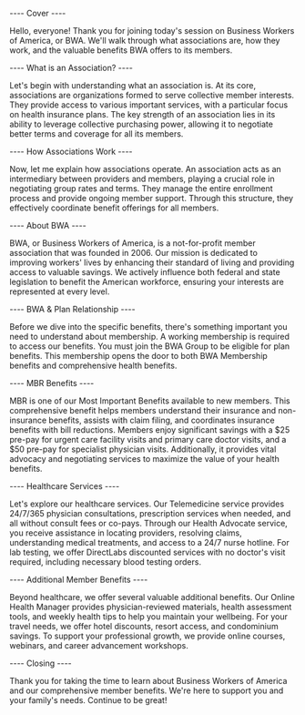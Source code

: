 ---- Cover ----

Hello, everyone! Thank you for joining today's session on Business Workers of America, or BWA. We'll walk through what associations are, how they work, and the valuable benefits BWA offers to its members.

---- What is an Association? ----

Let's begin with understanding what an association is. At its core, associations are organizations formed to serve collective member interests. They provide access to various important services, with a particular focus on health insurance plans. The key strength of an association lies in its ability to leverage collective purchasing power, allowing it to negotiate better terms and coverage for all its members.

---- How Associations Work ----

Now, let me explain how associations operate. An association acts as an intermediary between providers and members, playing a crucial role in negotiating group rates and terms. They manage the entire enrollment process and provide ongoing member support. Through this structure, they effectively coordinate benefit offerings for all members.

---- About BWA ----

BWA, or Business Workers of America, is a not-for-profit member association that was founded in 2006. Our mission is dedicated to improving workers' lives by enhancing their standard of living and providing access to valuable savings. We actively influence both federal and state legislation to benefit the American workforce, ensuring your interests are represented at every level.

---- BWA & Plan Relationship ----

Before we dive into the specific benefits, there's something important you need to understand about membership. A working membership is required to access our benefits. You must join the BWA Group to be eligible for plan benefits. This membership opens the door to both BWA Membership benefits and comprehensive health benefits.

---- MBR Benefits ----

MBR is one of our Most Important Benefits available to new members. This comprehensive benefit helps members understand their insurance and non-insurance benefits, assists with claim filing, and coordinates insurance benefits with bill reductions. Members enjoy significant savings with a $25 pre-pay for urgent care facility visits and primary care doctor visits, and a $50 pre-pay for specialist physician visits. Additionally, it provides vital advocacy and negotiating services to maximize the value of your health benefits.

---- Healthcare Services ----

Let's explore our healthcare services. Our Telemedicine service provides 24/7/365 physician consultations, prescription services when needed, and all without consult fees or co-pays. Through our Health Advocate service, you receive assistance in locating providers, resolving claims, understanding medical treatments, and access to a 24/7 nurse hotline. For lab testing, we offer DirectLabs discounted services with no doctor's visit required, including necessary blood testing orders.

---- Additional Member Benefits ----

Beyond healthcare, we offer several valuable additional benefits. Our Online Health Manager provides physician-reviewed materials, health assessment tools, and weekly health tips to help you maintain your wellbeing. For your travel needs, we offer hotel discounts, resort access, and condominium savings. To support your professional growth, we provide online courses, webinars, and career advancement workshops.

---- Closing ----

Thank you for taking the time to learn about Business Workers of America and our comprehensive member benefits. We're here to support you and your family's needs. Continue to be great!